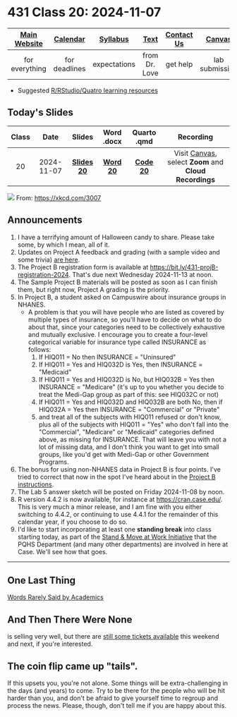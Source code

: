 # 431 Class 20: 2024-11-07

[Main Website](https://thomaselove.github.io/431-2024/) | [Calendar](https://thomaselove.github.io/431-2024/calendar.html) | [Syllabus](https://thomaselove.github.io/431-syllabus-2024/) | [Text](https://thomaselove.github.io/431-book/) | [Contact Us](https://thomaselove.github.io/431-2024/contact.html) | [Canvas](https://canvas.case.edu) | [Data and Code](https://github.com/THOMASELOVE/431-data)
:-----------: | :--------------: | :----------: | :---------: | :-------------: | :-----------: | :------------:
for everything | for deadlines | expectations | from Dr. Love | get help | lab submission | for downloads

- Suggested [R/RStudio/Quatro learning resources](https://thomaselove.github.io/431-2024/resources.html)

## Today's Slides

Class | Date | Slides | Word .docx | Quarto .qmd | Recording
:---: | :--------: | :------: | :------: | :------: | :-------------:
20 | 2024-11-07 | **[Slides 20](https://thomaselove.github.io/431-slides-2024/class20.html)** | **[Word 20](https://thomaselove.github.io/431-slides-2024/class20w.docx)** | **[Code 20](https://github.com/THOMASELOVE/431-slides-2024/blob/main/class20.qmd)** | Visit [Canvas](https://canvas.case.edu/), select **Zoom** and **Cloud Recordings**

![](https://imgs.xkcd.com/comics/probabilistic_uncertainty.png) From: https://xkcd.com/3007

## Announcements

1. I have a terrifying amount of Halloween candy to share. Please take some, by which I mean, all of it.
2. Updates on Project A feedback and grading (with a sample video and some trivia) [are here](https://github.com/THOMASELOVE/431-classes-2024/blob/main/projectA/portfolio_review.md).
3. The Project B registration form is available at <https://bit.ly/431-projB-registration-2024>. That's due next Wednesday 2024-11-13 at noon.
4. The Sample Project B materials will be posted as soon as I can finish them, but right now, Project A grading is the priority.
5. In Project B, a student asked on Campuswire about insurance groups in NHANES.
    - A problem is that you will have people who are listed as covered by multiple types of insurance, so you'll have to decide on what to do about that, since your categories need to be collectively exhaustive and mutually exclusive. I encourage you to create a four-level categorical variable for insurance type called INSURANCE as follows:
        1. If HIQ011 = No then INSURANCE = "Uninsured"
        2. If HIQ011 = Yes and HIQ032D is Yes, then INSURANCE = "Medicaid"
        3. If HIQ011 = Yes and HIQ032D is No, but HIQ032B = Yes then INSURANCE = "Medicare" (it's up to you whether you decide to treat the Medi-Gap group as part of this: see HIQ032C or not)
        4. If HIQ011 = Yes and HIQ032D and HIQ032B are both No, then if HIQ032A = Yes then INSURANCE = "Commercial" or "Private"
        5. and treat all of the subjects with HIQ011 refused or don't know, plus all of the subjects with HIQ011 = "Yes" who don't fall into the "Commercial", "Medicare" or "Medicaid" categories defined above, as missing for INSURANCE. That will leave you with not a lot of missing data, and I don't think you want to get into small groups, like you'd get with Medi-Gap or other Government Programs.
6. The bonus for using non-NHANES data in Project B is four points. I've tried to correct that now in the spot I've heard about in the [Project B instructions](https://thomaselove.github.io/431-projectB-2024/).
7. The Lab 5 answer sketch will be posted on Friday 2024-11-08 by noon.
8. R version 4.4.2 is now available, for instance at <https://cran.case.edu/>. This is very much a minor release, and I am fine with you either switching to 4.4.2, or continuing to use 4.4.1 for the remainder of this calendar year, if you choose to do so. 
9. I'd like to start incorporating at least one **standing break** into class starting today, as part of the [Stand & Move at Work Initiative](https://www.sph.umn.edu/research/projects/stand-move/) that the PQHS Department (and many other departments) are involved in here at Case. We'll see how that goes.

---

## One Last Thing

[Words Rarely Said by Academics](https://phdcomics.com/comics/archive.php?comicid=2048)

## And Then There Were None

is selling very well, but there are [still some tickets available](https://www.auroracommunitytheatre.com/) this weekend and next, if you're interested. 

## The coin flip came up "tails".

If this upsets you, you're not alone. Some things will be extra-challenging in the days (and years) to come. Try to be there for the people who will be hit harder than you, and don't be afraid to give yourself time to regroup and process the news. Please, though, don't tell me if you are happy about this.



